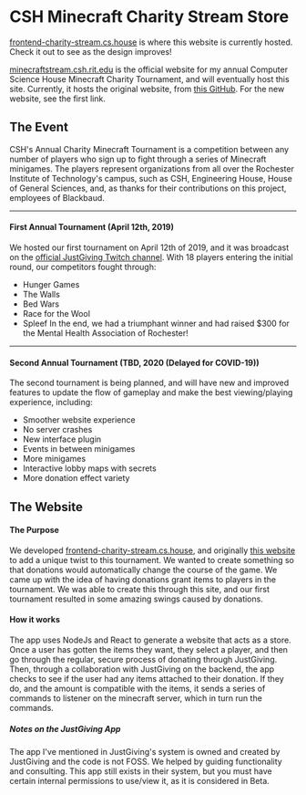 # CSH Minecraft Charity Stream Store

[frontend-charity-stream.cs.house](http://frontend-charity-stream.cs.house/) is where this website is currently hosted. Check it out to see as the design improves!

[minecraftstream.csh.rit.edu](https://minecraftstream.csh.rit.edu) is the official website for my annual Computer Science House Minecraft Charity Tournament, and will eventually host this site. Currently, it hosts the original website, from  [this GitHub](https://github.com/crigney3/CharityStreamApp). For the new website, see the first link.

## The Event

CSH's Annual Charity Minecraft Tournament is a competition between any number of players who sign up to fight through a series of Minecraft minigames. The players represent organizations from all over the Rochester Institute of Technology's campus, such as CSH, Engineering House, House of General Sciences, and, as thanks for their contributions on this project, employees of Blackbaud.
***
#### First Annual Tournament (April 12th, 2019)

We hosted our first tournament on April 12th of 2019, and it was broadcast on the [official JustGiving Twitch channel](https://www.twitch.tv/justgiving). With 18 players entering the initial round, our competitors fought through:
* Hunger Games
* The Walls
* Bed Wars
* Race for the Wool
* Spleef
In the end, we had a triumphant winner and had raised $300 for the Mental Health Association of Rochester!
---
#### Second Annual Tournament (TBD, 2020 (Delayed for COVID-19))

The second tournament is being planned, and will have new and improved features to update the flow of gameplay and make the best viewing/playing experience, including:
* Smoother website experience
* No server crashes
* New interface plugin
* Events in between minigames
* More minigames
* Interactive lobby maps with secrets
* More donation effect variety

## The Website

#### The Purpose

We developed [frontend-charity-stream.cs.house](http://frontend-charity-stream.cs.house/), and originally [this website](https://github.com/crigney3/CharityStreamApp) to add a unique twist to this tournament. We wanted to create something so that donations would automatically change the course of the game. We came up with the idea of having donations grant items to players in the tournament. We was able to create this through this site, and our first tournament resulted in some amazing swings caused by donations. 

#### How it works

The app uses NodeJs and React to generate a website that acts as a store. Once a user has gotten the items they want, they select a player, and then go through the regular, secure process of donating through JustGiving. Then, through a collaboration with JustGiving on the backend, the app checks to see if the user had any items attached to their donation. If they do, and the amount is compatible with the items, it sends a series of commands to listener on the minecraft server, which in turn run the commands.

##### Notes on the JustGiving App
The app I've mentioned in JustGiving's system is owned and created by JustGiving and the code is not FOSS. We helped by guiding functionality and consulting. This app still exists in their system, but you must have certain internal permissions to use/view it, as it is considered in Beta.

